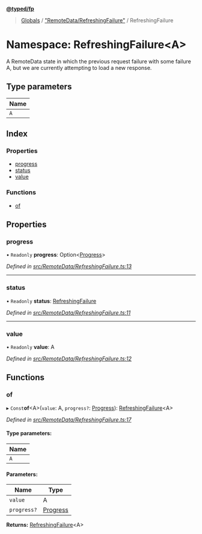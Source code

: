 **[@typed/fp](../README.md)**

> [Globals](../globals.md) / ["RemoteData/RefreshingFailure"](_remotedata_refreshingfailure_.md) / RefreshingFailure

# Namespace: RefreshingFailure\<A>

A RemoteData state in which the previous request failure with some failure A,
but we are currently attempting to load a new response.

## Type parameters

Name |
------ |
`A` |

## Index

### Properties

* [progress](_remotedata_refreshingfailure_.refreshingfailure.md#progress)
* [status](_remotedata_refreshingfailure_.refreshingfailure.md#status)
* [value](_remotedata_refreshingfailure_.refreshingfailure.md#value)

### Functions

* [of](_remotedata_refreshingfailure_.refreshingfailure.md#of)

## Properties

### progress

• `Readonly` **progress**: Option\<[Progress](../interfaces/_remotedata_progress_.progress.md)>

*Defined in [src/RemoteData/RefreshingFailure.ts:13](https://github.com/TylorS/typed-fp/blob/41076ce/src/RemoteData/RefreshingFailure.ts#L13)*

___

### status

• `Readonly` **status**: [RefreshingFailure](../enums/_remotedata_enums_.remotedatastatus.md#refreshingfailure)

*Defined in [src/RemoteData/RefreshingFailure.ts:11](https://github.com/TylorS/typed-fp/blob/41076ce/src/RemoteData/RefreshingFailure.ts#L11)*

___

### value

• `Readonly` **value**: A

*Defined in [src/RemoteData/RefreshingFailure.ts:12](https://github.com/TylorS/typed-fp/blob/41076ce/src/RemoteData/RefreshingFailure.ts#L12)*

## Functions

### of

▸ `Const`**of**\<A>(`value`: A, `progress?`: [Progress](../interfaces/_remotedata_progress_.progress.md)): [RefreshingFailure](_remotedata_refreshingfailure_.refreshingfailure.md)\<A>

*Defined in [src/RemoteData/RefreshingFailure.ts:17](https://github.com/TylorS/typed-fp/blob/41076ce/src/RemoteData/RefreshingFailure.ts#L17)*

#### Type parameters:

Name |
------ |
`A` |

#### Parameters:

Name | Type |
------ | ------ |
`value` | A |
`progress?` | [Progress](../interfaces/_remotedata_progress_.progress.md) |

**Returns:** [RefreshingFailure](_remotedata_refreshingfailure_.refreshingfailure.md)\<A>
